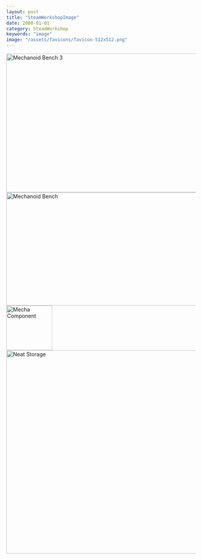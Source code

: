 ```yaml
---
layout: post
title: "SteamWorkshopImage"
date: 2000-01-01
category: SteamWorkshop
keywords: "image"
image: "/assets/favicons/favicon-512x512.png"
---
```

<img src="https://seobongzu.com/assets/images/rimworld/SteamWorkshop/MechanoidBench_MechanoidBench3.webp" alt="Mechanoid Bench 3" width=735px height=369px>
<img src="https://seobongzu.com/assets/images/rimworld/SteamWorkshop/MechanoidBench_MechanoidBench.webp" alt="Mechanoid Bench" width=560px height=301px>
<img src="https://seobongzu.com/assets/images/rimworld/SteamWorkshop/MechanoidBench_MechaComponent.webp" alt="Mecha Component" width=122px height=119px>
<img src="https://seobongzu.com/assets/images/rimworld/SteamWorkshop/NeatStorage.webp" alt="Neat Storage" width=719px height=541px>